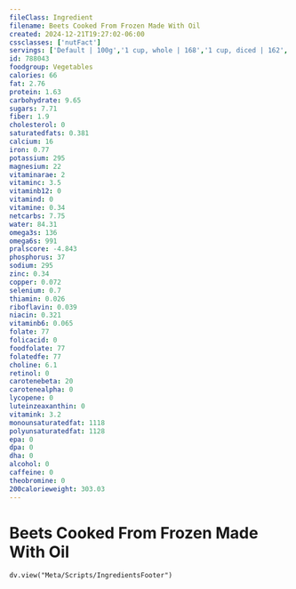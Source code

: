 ```yaml
---
fileClass: Ingredient
filename: Beets Cooked From Frozen Made With Oil
created: 2024-12-21T19:27:02-06:00
cssclasses: ['nutFact']
servings: ['Default | 100g','1 cup, whole | 168','1 cup, diced | 162','1 cup, slices | 175','1 cup, nfs | 175','1 slice | 9']
id: 788043
foodgroup: Vegetables
calories: 66
fat: 2.76
protein: 1.63
carbohydrate: 9.65
sugars: 7.71
fiber: 1.9
cholesterol: 0
saturatedfats: 0.381
calcium: 16
iron: 0.77
potassium: 295
magnesium: 22
vitaminarae: 2
vitaminc: 3.5
vitaminb12: 0
vitamind: 0
vitamine: 0.34
netcarbs: 7.75
water: 84.31
omega3s: 136
omega6s: 991
pralscore: -4.843
phosphorus: 37
sodium: 295
zinc: 0.34
copper: 0.072
selenium: 0.7
thiamin: 0.026
riboflavin: 0.039
niacin: 0.321
vitaminb6: 0.065
folate: 77
folicacid: 0
foodfolate: 77
folatedfe: 77
choline: 6.1
retinol: 0
carotenebeta: 20
carotenealpha: 0
lycopene: 0
luteinzeaxanthin: 0
vitamink: 3.2
monounsaturatedfat: 1118
polyunsaturatedfat: 1128
epa: 0
dpa: 0
dha: 0
alcohol: 0
caffeine: 0
theobromine: 0
200calorieweight: 303.03
---
```


# Beets Cooked From Frozen Made With Oil

```dataviewjs
dv.view("Meta/Scripts/IngredientsFooter")
```